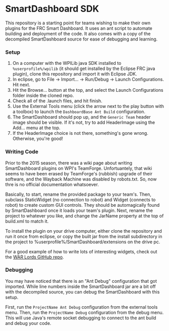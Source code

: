 # SmartDashboard SDK
This repository is a starting point for teams wishing to make their own plugins for the FRC Smart Dashboard.  It uses an ant script to automate building and deployment of the code.  It also comes with a copy of the decompiled SmartDashboard source for ease of debugging and learning.

### Setup
1. On a computer with the WPILib java SDK installed to `%userprofile%/wpilib` (it should get installed by the Eclipse FRC java plugin), clone this repository and import it with Eclipse JDK.
2. In eclipse, go to File -> Import... -> Run/Debug -> Launch Configurations.  Hit next.
3. Hit the Browse... button at the top, and select the Launch Configurations folder inside the cloned repo.
4. Check all of the .launch files, and hit finish.
5. Use the External Tools menu (click the arrow next to the play button with a toolbox) to launch the `DashboardBase Ant Build` configuration.
6. The SmartDashboard should pop up, and the `Generic Team` header image should be visible.  If it's not, try to add HeaderImage using the Add... menu at the top.
7. If the HeaderImage choice is not there, something's gone wrong. Otherwise, you're good!

### Writing Code
Prior to the 2015 season, there was a wiki page about writing SmartDashboard plugins on WPI's TeamForge.  Unfortuantely, that wiki seems to have been erased by TeamForge's (rubbish) upgrade of their software, and the Wayback Machine was disabled by robots.txt.  So, now thre is no official documentation whatsoever.

Basically, to start, rename the provided package to your team's.  Then, subclass StaticWidget (no connection to robot) and Widget (connects to robot) to create custom GUI controls.  They should be automagically found by SmartDashboard once it loads your team's plugin.  Next, rename the project to whatever you like, and change the JarName property at the top of build.xml to match it. 

To install the plugin on your drive computer, either clone the repository and run it once from eclipse, or copy the built jar from the install subdirectory in the project to %userprofile%/SmartDashboard/extensions on the drive pc.

For a good example of how to write lots of interesting widgets, check out the [WAR Lords GitHub repo](https://github.com/team2485/sdwidgets).

### Debugging
You may have noticed that there is an "Ant Debug" configuration that got imported.  While line numbers inside the SmartDashboard jar are a bit off with the decompiled source, you can debug the SmartDashboard with this setup.  

First, run the `ProjectName Ant Debug` configuration from the external tools menu.  Then, run the `ProjectName Debug` configuration from the debug menu.  This will use Java's remote socket debugging to connect to the ant build and debug your code.


